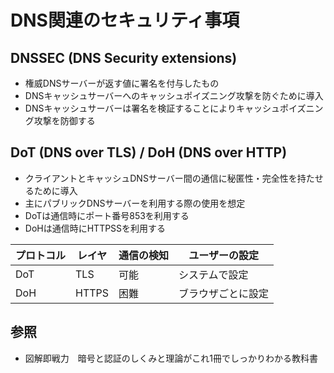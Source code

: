 # DNS関連のセキュリティ事項
## DNSSEC (DNS Security extensions)
- 権威DNSサーバーが返す値に署名を付与したもの
- DNSキャッシュサーバーへのキャッシュポイズニング攻撃を防ぐために導入
- DNSキャッシュサーバーは署名を検証することによりキャッシュポイズニング攻撃を防御する

## DoT (DNS over TLS) / DoH (DNS over HTTP)
- クライアントとキャッシュDNSサーバー間の通信に秘匿性・完全性を持たせるために導入
- 主にパブリックDNSサーバーを利用する際の使用を想定
- DoTは通信時にポート番号853を利用する
- DoHは通信時にHTTPSSを利用する

| プロトコル | レイヤ | 通信の検知 | ユーザーの設定     |
| -          | -      | -          | -                  |
| DoT        | TLS    | 可能       | システムで設定     |
| DoH        | HTTPS  | 困難       | ブラウザごとに設定 |

## 参照
- 図解即戦力　暗号と認証のしくみと理論がこれ1冊でしっかりわかる教科書
